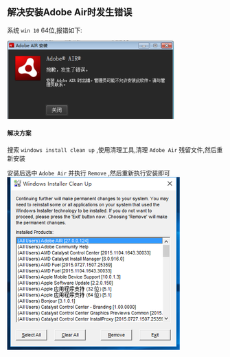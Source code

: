 ## 解决安装Adobe Air时发生错误
系统 `win 10` 64位,报错如下:

![Adobe Air错误](/images/windows/解决安装AdobeAir时发生错误/error.png "adobe air错误")

#### 解决方案
搜索 `windows install clean up` ,使用清理工具,清理 `Adobe Air` 残留文件,然后重新安装

安装后选中 `Adobe Air` 并执行 `Remove` ,然后重新执行安装即可
![windows install clean up清理](/images/windows/解决安装AdobeAir时发生错误/tool.png "windows install clean up清理")